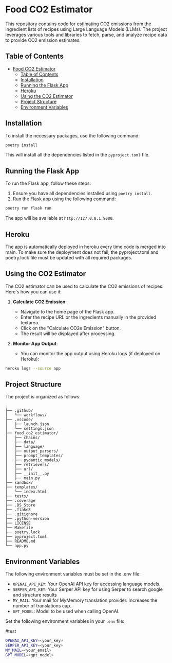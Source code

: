 # Food CO2 Estimator

This repository contains code for estimating CO2 emissions from the ingredient lists of recipes using Large Language Models (LLMs). The project leverages various tools and libraries to fetch, parse, and analyze recipe data to provide CO2 emission estimates.

## Table of Contents

- [Food CO2 Estimator](#food-co2-estimator)
  - [Table of Contents](#table-of-contents)
  - [Installation](#installation)
  - [Running the Flask App](#running-the-flask-app)
  - [Heroku](#heroku)
  - [Using the CO2 Estimator](#using-the-co2-estimator)
  - [Project Structure](#project-structure)
  - [Environment Variables](#environment-variables)
  

## Installation

To install the necessary packages, use the following command:

```bash
poetry install
```

This will install all the dependencies listed in the `pyproject.toml` file.

## Running the Flask App

To run the Flask app, follow these steps:

1. Ensure you have all dependencies installed using `poetry install`.
2. Run the Flask app using the following command:

```bash
poetry run flask run
```

The app will be available at `http://127.0.0.1:8000`.

## Heroku
The app is automatically deployed in heroku every time code is merged into main. To make sure the deployment does not fail, the pyproject.toml and poetry.lock file must be updated with all required packages.

## Using the CO2 Estimator

The CO2 estimator can be used to calculate the CO2 emissions of recipes. Here's how you can use it:

1. **Calculate CO2 Emission**:
   - Navigate to the home page of the Flask app.
   - Enter the recipe URL or the ingredients manually in the provided textarea.
   - Click on the "Calculate CO2e Emission" button.
   - The result will be displayed after processing.

2. **Monitor App Output**:
   - You can monitor the app output using Heroku logs (if deployed on Heroku):

```bash
heroku logs --source app
```

## Project Structure

The project is organized as follows:

```
.
├── .github/
│   └── workflows/
├── .vscode/
│   ├── launch.json
│   └── settings.json
├── food_co2_estimator/
│   ├── chains/
│   ├── data/
│   ├── language/
│   ├── output_parsers/
│   ├── prompt_templates/
│   ├── pydantic_models/
│   ├── retrievers/
│   ├── url/
│   ├── __init__.py
│   ├── main.py
├── sandbox/
├── templates/
│   └── index.html
├── tests/
├── .coverage
├── .DS_Store
├── .flake8
├── .gitignore
├── .python-version
├── LICENSE
├── Makefile
├── poetry.lock
├── pyproject.toml
├── README.md
└── app.py
```

## Environment Variables
The following environment variables must be set in the .env file:

- `OPENAI_API_KEY`: Your OpenAI API key for accessing language models.
- `SERPER_API_KEY`: Your Serper API key for using Serper to search google and structure results
- `MY_MAIL`: Your mail for MyMemory translation provider. Increases the number of translations cap.
- `GPT_MODEL`: Model to be used when calling OpenAI.

Set the following environment variables in your `.env` file:

#test

```bash
OPENAI_API_KEY=<your_key>
SERPER_API_KEY=<your_key>
MY_MAIL=<your_email>
GPT_MODEL=<gpt_model>
```



